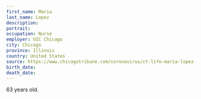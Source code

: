 ```yaml
---
first_name: Maria
last_name: Lopez
description: 
portrait: 
occupation: Nurse
employer: UIC Chicago
city: Chicago
province: Illinois
country: United States
source: https://www.chicagotribune.com/coronavirus/ct-life-maria-lopez-uic-nurse-death-20200507-4yyyvsn56vgktfut3v4lsjhiae-story.html
birth_date: 
death_date: 
---
```


63 years old.